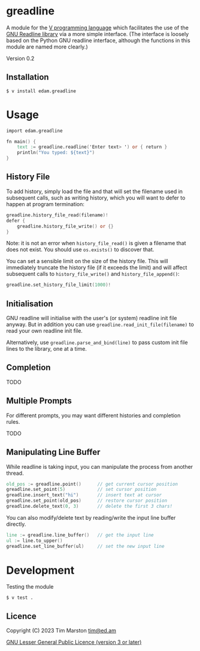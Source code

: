 greadline
============

A module for the [V programming language] which facilitates the use of the
[GNU Readline library] via a more simple interface.  (The interface is loosely
based on the Python GNU readline interface, although the functions in this
module are named more clearly.)

Version 0.2

Installation
------------

``` Shell
$ v install edam.greadline
```

Usage
=====

``` V
import edam.greadline

fn main() {
	text := greadline.readline('Enter text> ') or { return }
	println("You typed: ${text}")
}
```

History File
------------

To add history, simply load the file and that will set the filename used in
subsequent calls, such as writing history, which you will want to defer to
happen at program termination:

``` V
greadline.history_file_read(filename)!
defer {
    greadline.history_file_write() or {}
}
```

Note: it is not an error when `history_file_read()` is given a filename that
does not exist.  You should use `os.exists()` to discover that.

You can set a sensible limit on the size of the history file.  This will
immediately truncate the history file (if it exceeds the limit) and will affect
subsequent calls to `history_file_write()` and `history_file_append()`:

``` V
greadline.set_history_file_limit(1000)!
```

Initialisation
--------------

GNU readline will initialise with the user's (or system) readline init file
anyway.  But in addition you can use `greadline.read_init_file(filename)` to
read your own readline init file.

Alternatively, use `greadline.parse_and_bind(line)` to pass custom init file
lines to the library, one at a time.

Completion
----------

TODO

Multiple Prompts
----------------

For different prompts, you may want different histories and completion rules.

TODO

Manipulating Line Buffer
------------------------

While readline is taking input, you can manipulate the process from another
thread.

``` V
old_pos := greadline.point()      // get current cursor position
greadline.set_point(5)            // set cursor position
greadline.insert_text("hi")       // insert text at cursor
greadline.set_point(old_pos)      // restore cursor position
greadline.delete_text(0, 3)       // delete the first 3 chars!
```

You can also modify/delete text by reading/write the input line buffer directly.

``` V
line := greadline.line_buffer()   // get the input line
ul := line.to_upper()
greadline.set_line_buffer(ul)     // set the new input line
```

Development
===========

Testing the module

``` shell
$ v test .
```

Licence
-------

Copyright (C) 2023 Tim Marston <tim@ed.am>

[GNU Lesser General Public Licence (version 3 or later)](../master/LICENCE)



[V programming language]: http://vlang.io
[GNU Readline library]: https://tiswww.case.edu/php/chet/readline/rltop.html
